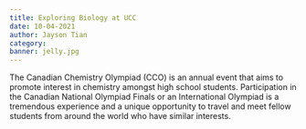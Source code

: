 ```yaml
---
title: Exploring Biology at UCC
date: 10-04-2021
author: Jayson Tian
category:
banner: jelly.jpg
---
```


The Canadian Chemistry Olympiad (CCO) is an annual event that aims to promote interest in chemistry amongst high school students. Participation in the Canadian National Olympiad Finals or an International Olympiad is a tremendous experience and a unique opportunity to travel and meet fellow students from around the world who have similar interests.